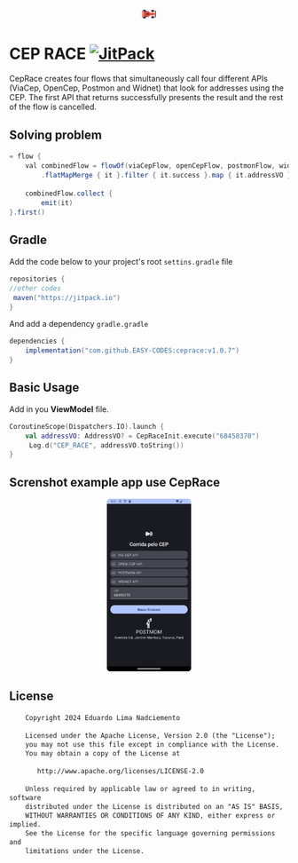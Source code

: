 <p align="center">
<img src="https://github.com/EASY-CODES/ceprace/blob/main/app/src/main/res/drawable/ic_rance.png" width="5%"/>
</p>

# CEP RACE [![JitPack](https://jitpack.io/v/EASY-CODES/ceprace.svg)](https://jitpack.io/#EASY-CODES/ceprace) 

CepRace creates four flows that simultaneously call four different APIs (ViaCep, OpenCep, Postmon and Widnet) that look for addresses using the CEP. The first API that returns successfully presents the result and the rest of the flow is cancelled.

## Solving problem 

```gradle
= flow {
    val combinedFlow = flowOf(viaCepFlow, openCepFlow, postmonFlow, widnetFlow)
        .flatMapMerge { it }.filter { it.success }.map { it.addressVO }

    combinedFlow.collect {
        emit(it)
}.first()
```
## Gradle

Add the code below to your project's root `settins.gradle` file

```gradle
repositories {
//other codes
 maven("https://jitpack.io")
}
```

And add a dependency `gradle.gradle`
```gradle 
dependencies {
    implementation("com.github.EASY-CODES:ceprace:v1.0.7")
}
```

## Basic Usage
Add in you **ViewModel** file.

```kotlin
CoroutineScope(Dispatchers.IO).launch {
    val addressVO: AddressVO? = CepRaceInit.execute("68458370")
     Log.d("CEP_RACE", addressVO.toString())
}
```

## Screnshot example app use CepRace
<p align="center">
<img src="https://github.com/EASY-CODES/ceprace/blob/main/app/src/main/res/drawable/print.png" width="30%"/>
</p>

## License
```
    Copyright 2024 Eduardo Lima Nadciemento

    Licensed under the Apache License, Version 2.0 (the "License");
    you may not use this file except in compliance with the License.
    You may obtain a copy of the License at

       http://www.apache.org/licenses/LICENSE-2.0

    Unless required by applicable law or agreed to in writing, software
    distributed under the License is distributed on an "AS IS" BASIS,
    WITHOUT WARRANTIES OR CONDITIONS OF ANY KIND, either express or implied.
    See the License for the specific language governing permissions and
    limitations under the License.
```
